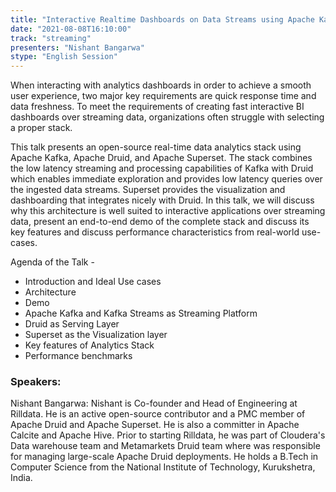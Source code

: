 ```yaml
---
title: "Interactive Realtime Dashboards on Data Streams using Apache Kafka, Druid and Superset"
date: "2021-08-08T16:10:00" 
track: "streaming"
presenters: "Nishant Bangarwa"
stype: "English Session"
---
```

When interacting with analytics dashboards in order to achieve a smooth user experience, two major key requirements are quick response time and data freshness. To meet the requirements of creating fast interactive BI dashboards over streaming data, organizations often struggle with selecting a proper stack.
 

 This talk presents an open-source real-time data analytics stack using Apache Kafka, Apache Druid, and Apache Superset. The stack combines the low latency streaming and processing capabilities of Kafka with Druid which enables immediate exploration and provides low latency queries over the ingested data streams. Superset provides the visualization and dashboarding that integrates nicely with Druid. In this talk, we will discuss why this architecture is well suited to interactive applications over streaming data, present an end-to-end demo of the complete stack and discuss its key features and discuss performance characteristics from real-world use-cases.
 

 Agenda of the Talk - 
 - Introduction and Ideal Use cases
 - Architecture
 - Demo
 - Apache Kafka and Kafka Streams as Streaming Platform
 - Druid as Serving Layer 
 - Superset as the Visualization layer 
 - Key features of Analytics Stack  
 - Performance benchmarks
 ### Speakers: 
 Nishant Bangarwa: Nishant is Co-founder and Head of Engineering at Rilldata. He is an active open-source contributor and a PMC member of Apache Druid and Apache Superset. He is also a committer in Apache Calcite and Apache Hive. Prior to starting Rilldata, he was part of Cloudera's Data warehouse team and Metamarkets Druid team where was responsible for managing large-scale Apache Druid deployments. He holds a B.Tech in Computer Science from the National Institute of Technology, Kurukshetra, India.
